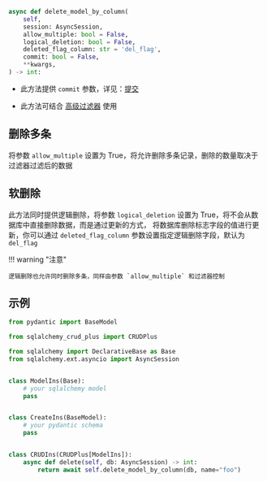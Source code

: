 ```py
async def delete_model_by_column(
    self,
    session: AsyncSession,
    allow_multiple: bool = False,
    logical_deletion: bool = False,
    deleted_flag_column: str = 'del_flag',
    commit: bool = False,
    **kwargs,
) -> int:
```

- 此方法提供 `commit` 参数，详见：[提交](./create_model.md/#_1)

- 此方法可结合 [高级过滤器](../advanced/filter.md) 使用

## 删除多条

将参数 `allow_multiple` 设置为 True，将允许删除多条记录，删除的数量取决于过滤器过滤后的数据

## 软删除

此方法同时提供逻辑删除，将参数 `logical_deletion` 设置为 True，将不会从数据库中直接删除数据，而是通过更新的方式，
将数据库删除标志字段的值进行更新，你可以通过 `deleted_flag_column` 参数设置指定逻辑删除字段，默认为 `del_flag`

!!! warning "注意"

    逻辑删除也允许同时删除多条，同样由参数 `allow_multiple` 和过滤器控制

## 示例

```py title="delete_model_by_column" hl_lines="21"
from pydantic import BaseModel

from sqlalchemy_crud_plus import CRUDPlus

from sqlalchemy import DeclarativeBase as Base
from sqlalchemy.ext.asyncio import AsyncSession


class ModelIns(Base):
    # your sqlalchemy model
    pass


class CreateIns(BaseModel):
    # your pydantic schema
    pass


class CRUDIns(CRUDPlus[ModelIns]):
    async def delete(self, db: AsyncSession) -> int:
        return await self.delete_model_by_column(db, name="foo")
```
